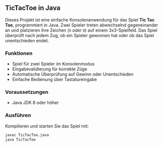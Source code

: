 ## TicTacToe in Java

Dieses Projekt ist eine einfache Konsolenanwendung für das Spiel **Tic Tac Toe**, programmiert in Java. Zwei Spieler treten abwechselnd gegeneinander an und platzieren ihre Zeichen (`X` oder `O`) auf einem 3x3-Spielfeld. Das Spiel überprüft nach jedem Zug, ob ein Spieler gewonnen hat oder ob das Spiel unentschieden endet.

### Funktionen

* Spiel für zwei Spieler im Konsolenmodus
* Eingabevalidierung für korrekte Züge
* Automatische Überprüfung auf Gewinn oder Unentschieden
* Einfache Bedienung über Tastatureingabe

### Voraussetzungen

* Java JDK 8 oder höher

### Ausführen

Kompilieren und starten Sie das Spiel mit:

```bash
javac TicTacToe.java
java TicTacToe
```
